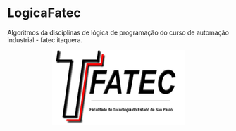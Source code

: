 # LogicaFatec
 Algoritmos da disciplinas de lógica de programação do curso de automação industrial - fatec itaquera.
 <p align="center">
<img src="https://github.com/jonfisik/LogicaFatec/blob/main/AulasLogicaFatec/img/FATEC-logo1.jpg" width="300">
</p>

